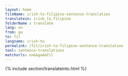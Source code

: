 ```yaml
---
layout: home
fileName: irish-to-filipino-sentence-translation
translatein: irish_to_filipino
folderName : translate
lang: en
from: ga
to: fil
langname: irish-to
permalink: /fil/irish-to-filipino-sentence-translation
tool: sentence-translations
matchurls: en&&ga&&fil
---
```

{% include section/translateinto.html %}
